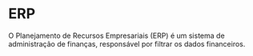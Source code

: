 # ERP
O Planejamento de Recursos Empresariais (ERP) é um sistema de administração de finanças, responsável por filtrar os dados financeiros.
